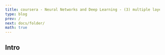 ```yaml
---
title: coursera - Neural Networks and Deep Learning - (3) multiple layer
type: blog
prev: /
next: docs/folder/
math: true
---
```


## Intro
